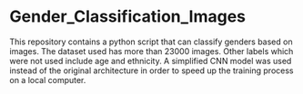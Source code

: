 # Gender_Classification_Images

This repository contains a python script that can classify genders based on images. The dataset used has more than 23000 images. Other labels which were not used include age and ethnicity. A simplified CNN model was used instead of the original architecture in order to speed up the training process on a local computer.
